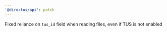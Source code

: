 ```yaml
---
'@directus/api': patch
---
```


Fixed reliance on `tus_id` field when reading files, even if TUS is not enabled
